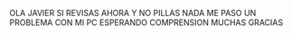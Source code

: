 OLA JAVIER SI REVISAS AHORA Y NO PILLAS NADA ME PASO UN PROBLEMA CON MI PC ESPERANDO COMPRENSION MUCHAS GRACIAS

